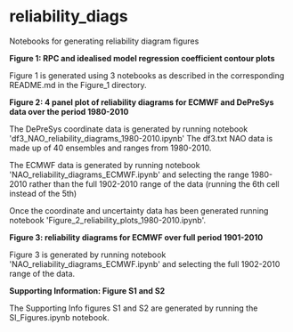 # reliability_diags
Notebooks for generating reliability diagram figures


**Figure 1: RPC and idealised model regression coefficient contour plots**

Figure 1 is generated using 3 notebooks as described in the corresponding README.md in the Figure_1 directory.


**Figure 2: 4 panel plot of reliability diagrams for ECMWF and DePreSys data over the period 1980-2010**

The DePreSys coordinate data is generated by running notebook 'df3_NAO_reliability_diagrams_1980-2010.ipynb'
The df3.txt NAO data is made up of 40 ensembles and ranges from 1980-2010.

The ECMWF data is generated by running notebook 'NAO_reliability_diagrams_ECMWF.ipynb' and selecting the range 1980-2010 rather than the full 1902-2010 range of the data (running the 6th cell instead of the 5th)

Once the coordinate and uncertainty data has been generated running notebook 'Figure_2_reliability_plots_1980-2010.ipynb'.


**Figure 3: reliability diagrams for ECMWF over full period 1901-2010**

Figure 3 is generated by running notebook 'NAO_reliability_diagrams_ECMWF.ipynb' and selecting the full 1902-2010 range of the data.


**Supporting Information: Figure S1 and S2**

The Supporting Info figures S1 and S2 are generated by running the SI_Figures.ipynb notebook.
 

